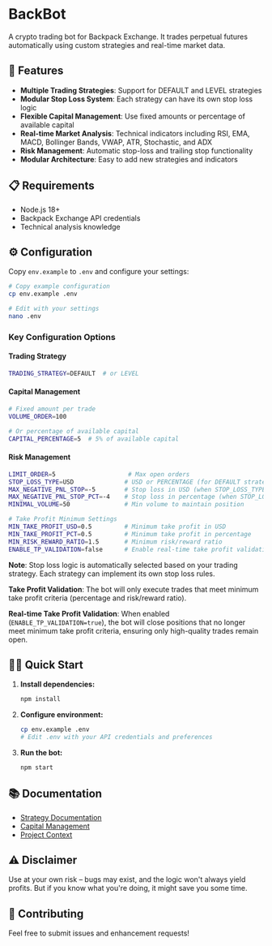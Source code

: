 # BackBot

A crypto trading bot for Backpack Exchange. It trades perpetual futures automatically using custom strategies and real-time market data.

## 🚀 Features

- **Multiple Trading Strategies**: Support for DEFAULT and LEVEL strategies
- **Modular Stop Loss System**: Each strategy can have its own stop loss logic
- **Flexible Capital Management**: Use fixed amounts or percentage of available capital
- **Real-time Market Analysis**: Technical indicators including RSI, EMA, MACD, Bollinger Bands, VWAP, ATR, Stochastic, and ADX
- **Risk Management**: Automatic stop-loss and trailing stop functionality
- **Modular Architecture**: Easy to add new strategies and indicators

## 📋 Requirements

- Node.js 18+
- Backpack Exchange API credentials
- Technical analysis knowledge

## ⚙️ Configuration

Copy `env.example` to `.env` and configure your settings:

```bash
# Copy example configuration
cp env.example .env

# Edit with your settings
nano .env
```

### Key Configuration Options

#### Trading Strategy
```bash
TRADING_STRATEGY=DEFAULT  # or LEVEL
```

#### Capital Management
```bash
# Fixed amount per trade
VOLUME_ORDER=100

# Or percentage of available capital
CAPITAL_PERCENTAGE=5  # 5% of available capital
```

#### Risk Management
```bash
LIMIT_ORDER=5                    # Max open orders
STOP_LOSS_TYPE=USD              # USD or PERCENTAGE (for DEFAULT strategy)
MAX_NEGATIVE_PNL_STOP=-5        # Stop loss in USD (when STOP_LOSS_TYPE=USD)
MAX_NEGATIVE_PNL_STOP_PCT=-4    # Stop loss in percentage (when STOP_LOSS_TYPE=PERCENTAGE)
MINIMAL_VOLUME=50               # Min volume to maintain position

# Take Profit Minimum Settings
MIN_TAKE_PROFIT_USD=0.5         # Minimum take profit in USD
MIN_TAKE_PROFIT_PCT=0.5         # Minimum take profit in percentage
MIN_RISK_REWARD_RATIO=1.5       # Minimum risk/reward ratio
ENABLE_TP_VALIDATION=false      # Enable real-time take profit validation
```

**Note**: Stop loss logic is automatically selected based on your trading strategy. Each strategy can implement its own stop loss rules.

**Take Profit Validation**: The bot will only execute trades that meet minimum take profit criteria (percentage and risk/reward ratio).

**Real-time Take Profit Validation**: When enabled (`ENABLE_TP_VALIDATION=true`), the bot will close positions that no longer meet minimum take profit criteria, ensuring only high-quality trades remain open.

## 🏃‍♂️ Quick Start

1. **Install dependencies:**
   ```bash
   npm install
   ```

2. **Configure environment:**
   ```bash
   cp env.example .env
   # Edit .env with your API credentials and preferences
   ```

3. **Run the bot:**
   ```bash
   npm start
   ```

## 📚 Documentation

- [Strategy Documentation](docs/strategies.md)
- [Capital Management](docs/capital-management.md)
- [Project Context](docs/context.md)

## ⚠️ Disclaimer

Use at your own risk – bugs may exist, and the logic won't always yield profits. But if you know what you're doing, it might save you some time.

## 🤝 Contributing

Feel free to submit issues and enhancement requests!

